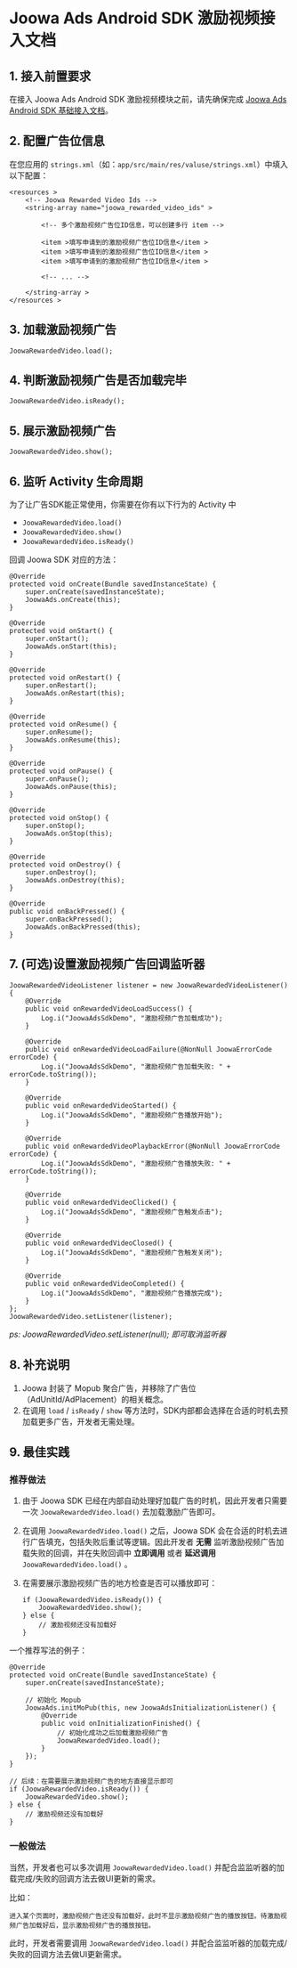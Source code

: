 # Joowa Ads Android SDK 激励视频接入文档

## 1. 接入前置要求

在接入 Joowa Ads Android SDK 激励视频模块之前，请先确保完成 [Joowa Ads Android SDK 基础接入文档](Joowa%20Ads%20Android%20SDK%20基础接入文档.md)。

## 2. 配置广告位信息

在您应用的 `strings.xml`（如：`app/src/main/res/valuse/strings.xml`）中填入以下配置：

```
<resources >
    <!-- Joowa Rewarded Video Ids -->
    <string-array name="joowa_rewarded_video_ids" >

        <!-- 多个激励视频广告位ID信息，可以创建多行 item -->

        <item >填写申请到的激励视频广告位ID信息</item >
        <item >填写申请到的激励视频广告位ID信息</item >
        <item >填写申请到的激励视频广告位ID信息</item >

        <!-- ... -->

    </string-array >
</resources >
```

## 3. 加载激励视频广告

```
JoowaRewardedVideo.load();
```

## 4. 判断激励视频广告是否加载完毕

```
JoowaRewardedVideo.isReady();
```

## 5. 展示激励视频广告

```
JoowaRewardedVideo.show();
```

## 6. 监听 Activity 生命周期

为了让广告SDK能正常使用，你需要在你有以下行为的 Activity 中

* `JoowaRewardedVideo.load()` 
* `JoowaRewardedVideo.show()` 
* `JoowaRewardedVideo.isReady()` 
  
回调 Joowa SDK 对应的方法：

```
@Override
protected void onCreate(Bundle savedInstanceState) {
    super.onCreate(savedInstanceState);
    JoowaAds.onCreate(this);
}

@Override
protected void onStart() {
    super.onStart();
    JoowaAds.onStart(this);
}

@Override
protected void onRestart() {
    super.onRestart();
    JoowaAds.onRestart(this);
}

@Override
protected void onResume() {
    super.onResume();
    JoowaAds.onResume(this);
}

@Override
protected void onPause() {
    super.onPause();
    JoowaAds.onPause(this);
}

@Override
protected void onStop() {
    super.onStop();
    JoowaAds.onStop(this);
}

@Override
protected void onDestroy() {
    super.onDestroy();
    JoowaAds.onDestroy(this);
}

@Override
public void onBackPressed() {
    super.onBackPressed();
    JoowaAds.onBackPressed(this);
}
```


## 7. (可选)设置激励视频广告回调监听器

```
JoowaRewardedVideoListener listener = new JoowaRewardedVideoListener() {
    @Override
    public void onRewardedVideoLoadSuccess() {
        Log.i("JoowaAdsSdkDemo", "激励视频广告加载成功");
    }
    
    @Override
    public void onRewardedVideoLoadFailure(@NonNull JoowaErrorCode errorCode) {
        Log.i("JoowaAdsSdkDemo", "激励视频广告加载失败: " + errorCode.toString());
    }
    
    @Override
    public void onRewardedVideoStarted() {
        Log.i("JoowaAdsSdkDemo", "激励视频广告播放开始");
    }
    
    @Override
    public void onRewardedVideoPlaybackError(@NonNull JoowaErrorCode errorCode) {
        Log.i("JoowaAdsSdkDemo", "激励视频广告播放失败: " + errorCode.toString());
    }
    
    @Override
    public void onRewardedVideoClicked() {
        Log.i("JoowaAdsSdkDemo", "激励视频广告触发点击");
    }
    
    @Override
    public void onRewardedVideoClosed() {
        Log.i("JoowaAdsSdkDemo", "激励视频广告触发关闭");
    }
    
    @Override
    public void onRewardedVideoCompleted() {
        Log.i("JoowaAdsSdkDemo", "激励视频广告播放完成");
    }
};
JoowaRewardedVideo.setListener(listener);
```

*ps:  JoowaRewardedVideo.setListener(null); 即可取消监听器*

## 8. 补充说明

1. Joowa 封装了 Mopub 聚合广告，并移除了广告位（AdUnitId/AdPlacement）的相关概念。
2. 在调用 `load` / `isReady` / `show` 等方法时，SDK内部都会选择在合适的时机去预加载更多广告，开发者无需处理。

## 9. 最佳实践

### 推荐做法

1. 由于 Joowa SDK 已经在内部自动处理好加载广告的时机，因此开发者只需要一次 `JoowaRewardedVideo.load()` 去加载激励广告即可。
2. 在调用 `JoowaRewardedVideo.load()` 之后，Joowa SDK 会在合适的时机去进行广告填充，包括失败后重试等逻辑。因此开发者 **无需** 监听激励视频广告加载失败的回调，并在失败回调中 **立即调用** 或者 **延迟调用** `JoowaRewardedVideo.load()` 。
3. 在需要展示激励视频广告的地方检查是否可以播放即可：
    
    ```
    if (JoowaRewardedVideo.isReady()) {
        JoowaRewardedVideo.show();
    } else {
        // 激励视频还没有加载好
    }
    ```

一个推荐写法的例子：

```
@Override
protected void onCreate(Bundle savedInstanceState) {
    super.onCreate(savedInstanceState);
    
    // 初始化 Mopub
    JoowaAds.initMoPub(this, new JoowaAdsInitializationListener() {
        @Override
        public void onInitializationFinished() {
            // 初始化成功之后加载激励视频广告
            JoowaRewardedVideo.load();
        }
    });
}

// 后续：在需要展示激励视频广告的地方直接显示即可
if (JoowaRewardedVideo.isReady()) {
    JoowaRewardedVideo.show();
} else {
    // 激励视频还没有加载好
}
```

### 一般做法

当然，开发者也可以多次调用 `JoowaRewardedVideo.load()` 并配合监监听器的加载完成/失败的回调方法去做UI更新的需求。

比如：

```
进入某个页面时，激励视频广告还没有加载好，此时不显示激励视频广告的播放按钮。待激励视频广告加载好后，显示激励视频广告的播放按钮。
```

此时，开发者需要调用 `JoowaRewardedVideo.load()` 并配合监监听器的加载完成/失败的回调方法去做UI更新需求。